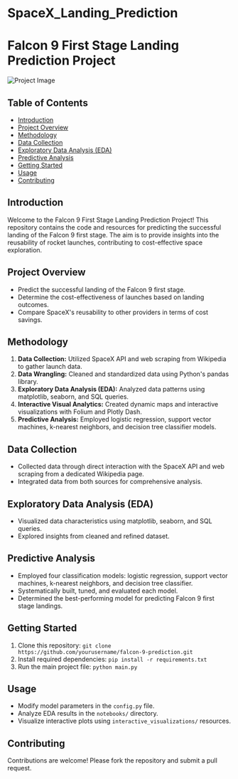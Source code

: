 # SpaceX_Landing_Prediction
# Falcon 9 First Stage Landing Prediction Project

![Project Image]([project_image.png]()) 

## Table of Contents

- [Introduction](#introduction)
- [Project Overview](#project-overview)
- [Methodology](#methodology)
- [Data Collection](#data-collection)
- [Exploratory Data Analysis (EDA)](#exploratory-data-analysis-eda)
- [Predictive Analysis](#predictive-analysis)
- [Getting Started](#getting-started)
- [Usage](#usage)
- [Contributing](#contributing)

## Introduction

Welcome to the Falcon 9 First Stage Landing Prediction Project! This repository contains the code and resources for predicting the successful landing of the Falcon 9 first stage. The aim is to provide insights into the reusability of rocket launches, contributing to cost-effective space exploration.

## Project Overview

- Predict the successful landing of the Falcon 9 first stage.
- Determine the cost-effectiveness of launches based on landing outcomes.
- Compare SpaceX's reusability to other providers in terms of cost savings.

## Methodology

1. **Data Collection:** Utilized SpaceX API and web scraping from Wikipedia to gather launch data.
2. **Data Wrangling:** Cleaned and standardized data using Python's pandas library.
3. **Exploratory Data Analysis (EDA):** Analyzed data patterns using matplotlib, seaborn, and SQL queries.
4. **Interactive Visual Analytics:** Created dynamic maps and interactive visualizations with Folium and Plotly Dash.
5. **Predictive Analysis:** Employed logistic regression, support vector machines, k-nearest neighbors, and decision tree classifier models.

## Data Collection

- Collected data through direct interaction with the SpaceX API and web scraping from a dedicated Wikipedia page.
- Integrated data from both sources for comprehensive analysis.

## Exploratory Data Analysis (EDA)

- Visualized data characteristics using matplotlib, seaborn, and SQL queries.
- Explored insights from cleaned and refined dataset.

## Predictive Analysis

- Employed four classification models: logistic regression, support vector machines, k-nearest neighbors, and decision tree classifier.
- Systematically built, tuned, and evaluated each model.
- Determined the best-performing model for predicting Falcon 9 first stage landings.

## Getting Started

1. Clone this repository: `git clone https://github.com/yourusername/falcon-9-prediction.git`
2. Install required dependencies: `pip install -r requirements.txt`
3. Run the main project file: `python main.py`

## Usage

- Modify model parameters in the `config.py` file.
- Analyze EDA results in the `notebooks/` directory.
- Visualize interactive plots using `interactive_visualizations/` resources.

## Contributing

Contributions are welcome! Please fork the repository and submit a pull request.

